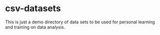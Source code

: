 # csv-datasets
This is just a demo directory of data sets to be used for personal learning and training on data analysis.
